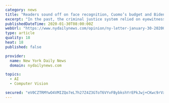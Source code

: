 ```yaml
---
category: news
title: "Readers sound off on face recognition, Cuomo’s budget and Biden’s stutter"
excerpt: "In the past, the criminal justice system relied on eyewitness memories, which were often not reliable at best. Now with DNA and facial recognition profiles, it’s almost impossible to convict the wrong suspect. Yet it also brings to mind the book “1984,” which was written to show the abuses that an unrestricted government can bring upon ..."
publishedDateTime: 2020-01-30T08:00:00Z
webUrl: "https://www.nydailynews.com/opinion/ny-letter-january-30-20200130-ng2fcp7wzjc6jpttdx5mdmhmti-story.html"
type: article
quality: 18
heat: 18
published: false

provider:
  name: New York Daily News
  domain: nydailynews.com

topics:
  - AI
  - Computer Vision

secured: "eV0CZTRMYwO4VMIZQo7eL7h27Z4Z3GToT6VYvFBybkshYrEPkJwj+CKwc9rVxym6aNx1GIhPyYxSFAJOU7Oks0xM1iki2MZSJdz8GJ/Hkf+WycsSKIz4fZtNMfufy+a8MAcp0h8KGTbMvtDel4L2LerLCUR2zEjjBDnS1/DB5irKuMsHeor7n8Ih14dmum+vcxirRp3R7oVtJMAdIMWNCI0yQSy9+fEfz7J7LN2nJorF6mn7YFw3PRPF9mLG7clpcBqb4fBjlFzARQ1WMVilOHOV/l2USKE2l/mZEzUpW1NZhks4VluwCZAiK3KX1ZtIo+1tQrOGv//+KUqjaK4qjn+itTC3TwTSyUG3yvPjcA/mxUWZkuU6h+2Y+CqFNbY9PUxX2RQdY1p/SI0E5111383IF1c8ozFdCIqLEBzs/laW6u8ENGDdhiUewKtmz6VgeZUiWmGFR+x1OT/3K4esZ0ouMCzbNYLSITVgCOlHvHA=;+8u96NJdm1YLhtUAY2GQ+A=="
---
```


